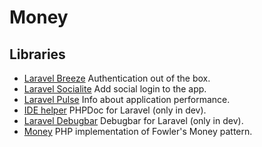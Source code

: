 # Money

## Libraries

-   [Laravel Breeze](https://laravel.com/docs/11.x/starter-kits#laravel-breeze) Authentication out of the box.
-   [Laravel Socialite](https://laravel.com/docs/11.x/socialite) Add social login to the app.
-   [Laravel Pulse](https://laravel.com/docs/11.x/pulse) Info about application performance.
-   [IDE helper](https://github.com/barryvdh/laravel-ide-helper) PHPDoc for Laravel (only in dev).
-   [Laravel Debugbar](https://github.com/barryvdh/laravel-debugbar) Debugbar for Laravel (only in dev).
-   [Money](https://github.com/moneyphp/money) PHP implementation of Fowler's Money pattern.

